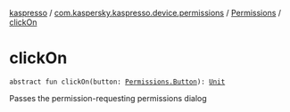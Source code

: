 [kaspresso](../../index.md) / [com.kaspersky.kaspresso.device.permissions](../index.md) / [Permissions](index.md) / [clickOn](./click-on.md)

# clickOn

`abstract fun clickOn(button: `[`Permissions.Button`](-button/index.md)`): `[`Unit`](https://kotlinlang.org/api/latest/jvm/stdlib/kotlin/-unit/index.html)

Passes the permission-requesting permissions dialog

